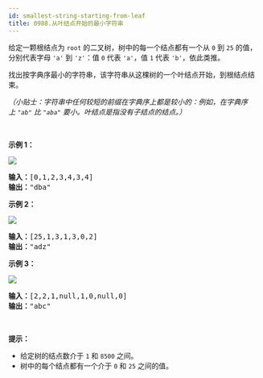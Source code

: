 ```yaml
---
id: smallest-string-starting-from-leaf
title: 0988.从叶结点开始的最小字符串
---
```

给定一颗根结点为 <code>root</code> 的二叉树，树中的每一个结点都有一个从 <code>0</code> 到 <code>25</code> 的值，分别代表字母 <code>&#39;a&#39;</code> 到 <code>&#39;z&#39;</code>：值 <code>0</code> 代表 <code>&#39;a&#39;</code>，值 <code>1</code> 代表 <code>&#39;b&#39;</code>，依此类推。

找出按字典序最小的字符串，该字符串从这棵树的一个叶结点开始，到根结点结束。

_（小贴士：字符串中任何较短的前缀在字典序上都是较小的：例如，在字典序上 <code>&#34;ab&#34;</code> 比 <code>&#34;aba&#34;</code> 要小。叶结点是指没有子结点的结点。）_

 

**示例 1：**

**![](https://assets.leetcode-cn.com/aliyun-lc-upload/uploads/2019/02/02/tree1.png)**


<pre><strong>输入：</strong>[0,1,2,3,4,3,4]<br/><strong>输出：</strong>&#34;dba&#34;<br/></pre>

**示例 2：**

**![](https://assets.leetcode-cn.com/aliyun-lc-upload/uploads/2019/02/02/tree2.png)**


<pre><strong>输入：</strong>[25,1,3,1,3,0,2]<br/><strong>输出：</strong>&#34;adz&#34;<br/></pre>

**示例 3：**

**![](https://assets.leetcode-cn.com/aliyun-lc-upload/uploads/2019/02/02/tree3.png)**


<pre><strong>输入：</strong>[2,2,1,null,1,0,null,0]<br/><strong>输出：</strong>&#34;abc&#34;<br/></pre>

 

**提示：**

- 给定树的结点数介于 <code>1</code> 和 <code>8500</code> 之间。
- 树中的每个结点都有一个介于 <code>0</code> 和 <code>25</code> 之间的值。